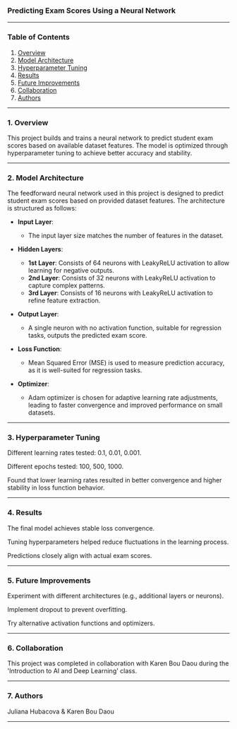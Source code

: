 ### Predicting Exam Scores Using a Neural Network

---

### **Table of Contents**
1. [Overview](#overview)
2. [Model Architecture](#model-architecture)
3. [Hyperparameter Tuning](#hyperparameter-tuning)
4. [Results](#results)
5. [Future Improvements](#future-improvements)
6. [Collaboration](#collaboration)
7. [Authors](#authors)

---

### **1. Overview**

This project builds and trains a neural network to predict student exam scores based on available dataset features. The model is optimized through hyperparameter tuning to achieve better accuracy and stability.

---

### **2. Model Architecture**

The feedforward neural network used in this project is designed to predict student exam scores based on provided dataset features. The architecture is structured as follows:

- **Input Layer**:  
  - The input layer size matches the number of features in the dataset.
  
- **Hidden Layers**:  
  - **1st Layer**: Consists of 64 neurons with LeakyReLU activation to allow learning for negative outputs. 
  - **2nd Layer**: Consists of 32 neurons with LeakyReLU activation to capture complex patterns.
  - **3rd Layer**: Consists of 16 neurons with LeakyReLU activation to refine feature extraction. 

- **Output Layer**:  
  - A single neuron with no activation function, suitable for regression tasks, outputs the predicted exam score.

- **Loss Function**:  
  - Mean Squared Error (MSE) is used to measure prediction accuracy, as it is well-suited for regression tasks.

- **Optimizer**:  
  - Adam optimizer is chosen for adaptive learning rate adjustments, leading to faster convergence and improved performance on small datasets.

---


### **3. Hyperparameter Tuning**

Different learning rates tested: 0.1, 0.01, 0.001.

Different epochs tested: 100, 500, 1000.

Found that lower learning rates resulted in better convergence and higher stability in loss function behavior.

---

### **4. Results**

The final model achieves stable loss convergence.

Tuning hyperparameters helped reduce fluctuations in the learning process.

Predictions closely align with actual exam scores.

---

### **5. Future Improvements**

Experiment with different architectures (e.g., additional layers or neurons).

Implement dropout to prevent overfitting.

Try alternative activation functions and optimizers.

---

### **6. Collaboration**

This project was completed in collaboration with Karen Bou Daou during the 'Introduction to AI and Deep Learning' class.

---

### **7. Authors**

Juliana Hubacova & Karen Bou Daou

---